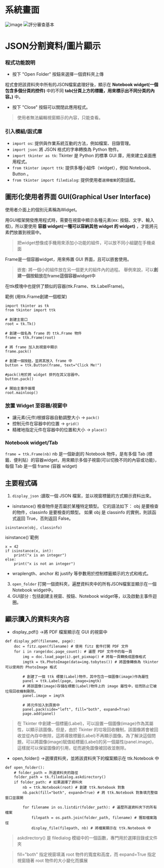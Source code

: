 # 系統畫面
![image](https://github.com/user-attachments/assets/005508cf-6c0b-4392-8e0f-9ccc7b3c8c63)
![評分審查基本](https://github.com/user-attachments/assets/4c9547c4-935a-4003-ba7b-8ed9dfdb9b54)


# JSON分割資料/圖片顯示

### 程式功能說明

- 按下 "Open Folder" 按鈕來選擇一個資料夾上傳

程式會把該資料夾中所有的JSON檔案處理好後，顯示在 **Notebook widget(一個包含多個分頁的控件)** 中的不同 **tab(分頁上方的標籤，用來標示出不同分頁的內容。)** 中。
- 按下 "Close" 按鈕可以關閉此應用程式。
> 使用者無法編輯視窗顯示的內容，只能查看。





### 引入模組/函式庫
- `import os`: 提供與作業系統互動的方法，例如檔案、目錄管理。
- `import json`: 將 JSON 格式的字串轉換為 Python 物件。
- `import tkinter as tk`: Tkinter 是 Python 的標準 GUI 庫，用來建立桌面應用程式。
- `from tkinter import ttk`: 提供多種小組件（widget），例如 Notebook、Button 。
- `from tkinter import filedialog`: 提供使用者`選擇檔案`的對話框。

## 圖形化使用者界面 GUI(Graphical User Interface)
使用者介面上的個別元素稱為Widget。

用GUI框架開發應用程式時，需要在視窗中顯示各種元素(ex: 按鈕、文字、輸入框)，所以要使用 **容器 widget(一種可以容納其他 widget 的 widget)** ，才能將元素們放置到視窗中。
> 把widget想像成手機用來添加小功能的組件，可以放不同小組鍵在手機桌面

Frame是一個容器widget，用來佈置 GUI 界面，且可以嵌套使用。
> 嵌套: 
> 將一個小的組件放在另一個更大的組件內的過程。
> 舉例來說，可以**創建一個按鈕放在frame這個容器widget中**

在ttk模塊中也提供了類似的容器(ttk.Frame、ttk.LabelFrame)。


範例 (用ttk.Frame創建一個框架)
```python=
import tkinter as tk
from tkinter import ttk

# 創建主窗口
root = tk.Tk()

# 創建一個名為 frame 的 ttk.Frame 物件
frame = ttk.Frame(root)

# 將 frame 加入到視窗中顯示
frame.pack()

# 創建一個按鈕，並將其放入 frame 中
button = ttk.Button(frame, text="Click Me!")

#pack()用於將 widget 排列在其父容器中。
button.pack()

# 開始主事件循環
root.mainloop()
```


### 放置 Widget 至容器/視窗中
- 讓元素(元件)根據容器自動調整大小 -> `pack()`
- 控制元件在容器中的位置 -> `grid()`
- 精確地指定元件在容器中的位置和大小 -> `place()`

### Notebook widget/Tab
`frame = ttk.Frame(nb)`
nb 是一個新創的 Notebook 物件，是有多個 Tab (標籤、便利貼）的容器widget，用來顯示多個子視窗(可以切換不同的內容或功能)，每個 Tab 是一個 frame (容器 widget)


## 主要程式碼

1. `display_json` :讀取一個 JSON 檔案，並以視窗標籤的方式顯示資料出來。
- isinstance() 檢查物件是否屬於某種特定類型。
它的語法如下：
obj 是要檢查的物件，classinfo 是要檢查的類型。
如果 obj 是 classinfo 的實例，則該函式返回 True，否則返回 False。
```python=
isinstance(obj, classinfo)
```

isinstance()`範例
```python=
x = 42
if isinstance(x, int):
    print("x is an integer")
else:
    print("x is not an integer")
```

- wraplength、anchor 和 justify 等參數用於控制標籤顯示的方式和格式。



3. `open_folder` 打開一個資料夾，遍歷資料夾中的所有JSON檔案並顯示在一個Notebook widget中。
4. GUI部分 : 包括創建主視窗、按鈕、Notebook widget等，以及啟動主事件迴圈。

## 顯示讀入的資料夾內容
- display_pdf() ->將 PDF 檔案顯示在 GUI 的視窗中
```python=
def display_pdf(filename, page):
    doc = fitz.open(filename) # 使用 fitz 套件打開 PDF 文件
    for i in range(doc.page_count): # 遍歷 PDF 文件中的每一頁
        img = doc.load_page(i).get_pixmap() # 將每一頁轉換成圖像格式
        imgtk = tk.PhotoImage(data=img.tobytes()) # 將圖像轉換為 tkinter 可以使用的 PhotoImage 格式

        # 創建了一個 ttk 標籤(Label)物件，其中包含一個圖像(image)作為屬性
        panel = ttk.Label(page, image=imgtk) 
        # 將該圖像(image)存儲在標籤(Label)物件上的 image 屬性中，從而防止它被垃圾回收機制刪除。
        panel.image = imgtk 

        # 將元件加入到頁面中
        panel.pack(side="left", fill="both", expand=True)
        page.add(panel)
```
> 在 Tkinter 中創建一個標籤(Label)，可以設置一個圖像(image)作為其屬性，以顯示該圖像。但是，由於 Tkinter 的垃圾回收機制，該圖像將會被回收並從內存中刪除，這將導致標籤(Label)不再顯示圖像。為了解決這個問題，可以將圖像(image)賦值給標籤(Label)的另一個屬性(panel.image)，這樣就可以保留圖像的引用，從而避免圖像被回收並刪除。

- open_folder() ->選擇資料夾，並將該資料夾下的檔案顯示在 ttk.Notebook 中
```python=
def open_folder():
    # folder_path = 所選資料夾的路徑 
    folder_path = tk.filedialog.askdirectory() 
    if folder_path: # 如果選擇了資料夾
        nb = ttk.Notebook(root) # 創建 ttk.Notebook 對象
        nb.pack(fill="both", expand=True) # 將 ttk.Notebook 對象填充整個窗口並展開

        for filename in os.listdir(folder_path): # 遍歷所選資料夾下的所有檔案
            filepath = os.path.join(folder_path, filename) # 獲取檔案路徑
            display_file(filepath, nb) # 將檔案顯示在 ttk.Notebook 中
```
> askdirectory() 是 filedialog 模組中的一個函數，專門用於選擇目錄或文件夾

>  fill="both" 指定視窗填滿 root 物件的寬度和高度，而 expand=True 指定視窗隨著 root 物件的大小變化而擴展
